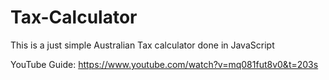 # Tax-Calculator
This is a just simple Australian Tax calculator done in JavaScript 

YouTube Guide: https://www.youtube.com/watch?v=mq081fut8v0&t=203s
